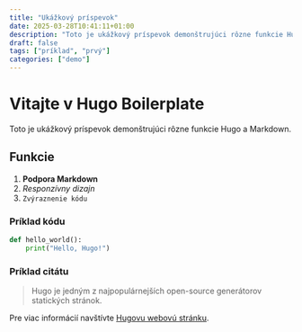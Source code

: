 ```yaml
---
title: "Ukážkový príspevok"
date: 2025-03-28T10:41:11+01:00
description: "Toto je ukážkový príspevok demonštrujúci rôzne funkcie Hugo a Markdown. mal by byť dlhý 3 riadky... tak pridaj ešte jeden riadok"
draft: false
tags: ["príklad", "prvý"]
categories: ["demo"]
---
```


# Vitajte v Hugo Boilerplate

Toto je ukážkový príspevok demonštrujúci rôzne funkcie Hugo a Markdown.

## Funkcie

1. **Podpora Markdown**
2. *Responzívny dizajn*
3. `Zvýraznenie kódu`

### Príklad kódu

```python
def hello_world():
    print("Hello, Hugo!")
```

### Príklad citátu

> Hugo je jedným z najpopulárnejších open-source generátorov statických stránok.

Pre viac informácií navštívte [Hugovu webovú stránku](https://gohugo.io).